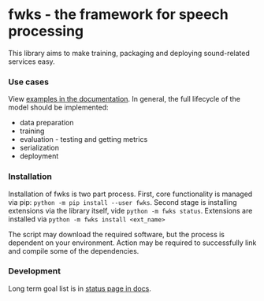 # fwks - the framework for speech processing

This library aims to make training, packaging and deploying sound-related services easy.

### Use cases

View [examples in the documentation](build/html/modelLifecycle.html). In general, the full lifecycle of the
model should be implemented:

- data preparation
- training
- evaluation - testing and getting metrics
- serialization
- deployment

### Installation

Installation of fwks is two part process. First, core functionality is managed via pip: `python -m pip install --user fwks`.
Second stage is installing extensions via the library itself, vide `python -m fwks status`. Extensions are
installed via `python -m fwks install <ext_name>`


The script may download the required software, but the process is dependent on your environment. Action may be
required to successfully link and compile some of the dependencies.

### Development

Long term goal list is in [status page in docs](build/html/status.html).
